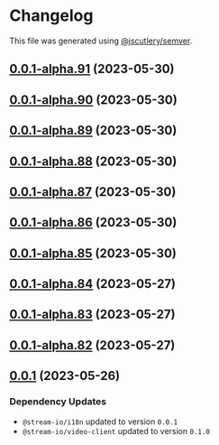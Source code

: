 # Changelog

This file was generated using [@jscutlery/semver](https://github.com/jscutlery/semver).

## [0.0.1-alpha.91](https://github.com/GetStream/stream-video-js/compare/@stream-io/video-react-bindings-0.0.1-alpha.90...@stream-io/video-react-bindings-0.0.1-alpha.91) (2023-05-30)



## [0.0.1-alpha.90](https://github.com/GetStream/stream-video-js/compare/@stream-io/video-react-bindings-0.0.1-alpha.89...@stream-io/video-react-bindings-0.0.1-alpha.90) (2023-05-30)



## [0.0.1-alpha.89](https://github.com/GetStream/stream-video-js/compare/@stream-io/video-react-bindings-0.0.1-alpha.88...@stream-io/video-react-bindings-0.0.1-alpha.89) (2023-05-30)



## [0.0.1-alpha.88](https://github.com/GetStream/stream-video-js/compare/@stream-io/video-react-bindings-0.0.1-alpha.87...@stream-io/video-react-bindings-0.0.1-alpha.88) (2023-05-30)



## [0.0.1-alpha.87](https://github.com/GetStream/stream-video-js/compare/@stream-io/video-react-bindings-0.0.1-alpha.86...@stream-io/video-react-bindings-0.0.1-alpha.87) (2023-05-30)



## [0.0.1-alpha.86](https://github.com/GetStream/stream-video-js/compare/@stream-io/video-react-bindings-0.0.1-alpha.85...@stream-io/video-react-bindings-0.0.1-alpha.86) (2023-05-30)



## [0.0.1-alpha.85](https://github.com/GetStream/stream-video-js/compare/@stream-io/video-react-bindings-0.0.1-alpha.84...@stream-io/video-react-bindings-0.0.1-alpha.85) (2023-05-30)



## [0.0.1-alpha.84](https://github.com/GetStream/stream-video-js/compare/@stream-io/video-react-bindings-0.0.1-alpha.83...@stream-io/video-react-bindings-0.0.1-alpha.84) (2023-05-27)



## [0.0.1-alpha.83](https://github.com/GetStream/stream-video-js/compare/@stream-io/video-react-bindings-0.0.1-alpha.82...@stream-io/video-react-bindings-0.0.1-alpha.83) (2023-05-27)



## [0.0.1-alpha.82](https://github.com/GetStream/stream-video-js/compare/@stream-io/video-react-bindings-0.0.1-alpha.81...@stream-io/video-react-bindings-0.0.1-alpha.82) (2023-05-27)



## [0.0.1](https://github.com/GetStream/stream-video-js/compare/@stream-io/video-react-bindings-0.0.1-alpha.81...@stream-io/video-react-bindings-0.0.1) (2023-05-26)

### Dependency Updates

* `@stream-io/i18n` updated to version `0.0.1`
* `@stream-io/video-client` updated to version `0.1.0`
